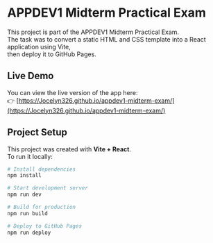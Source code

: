 # APPDEV1 Midterm Practical Exam

This project is part of the APPDEV1 Midterm Practical Exam.  
The task was to convert a static HTML and CSS template into a React application using Vite,  
then deploy it to GitHub Pages.

## Live Demo
You can view the live version of the app here:  
👉 [https://Jocelyn326.github.io/appdev1-midterm-exam/](https://Jocelyn326.github.io/appdev1-midterm-exam/)

## Project Setup

This project was created with **Vite + React**.  
To run it locally:

```bash
# Install dependencies
npm install

# Start development server
npm run dev

# Build for production
npm run build

# Deploy to GitHub Pages
npm run deploy
